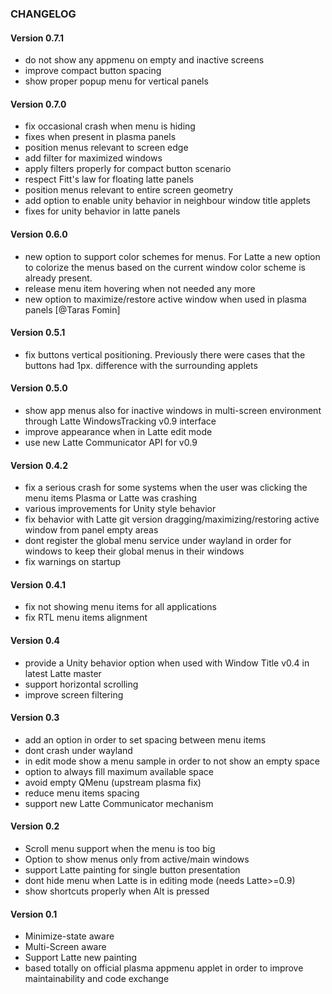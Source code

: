 ### CHANGELOG

#### Version 0.7.1

* do not show any appmenu on empty and inactive screens
* improve compact button spacing
* show proper popup menu for vertical panels

#### Version 0.7.0

* fix occasional crash when menu is hiding
* fixes when present in plasma panels
* position menus relevant to screen edge
* add filter for maximized windows
* apply filters properly for compact button scenario
* respect Fitt's law for floating latte panels
* position menus relevant to entire screen geometry
* add option to enable unity behavior in neighbour window title applets
* fixes for unity behavior in latte panels

#### Version 0.6.0

* new option to support color schemes for menus. For Latte a new option to colorize the menus based on the current window color scheme is already present.
* release menu item hovering when not needed any more
* new option to maximize/restore active window when used in plasma panels [@Taras Fomin]

#### Version 0.5.1

* fix buttons vertical positioning. Previously there were cases that the buttons had 1px. difference with the surrounding applets

#### Version 0.5.0

* show app menus also for inactive windows in multi-screen environment through Latte WindowsTracking v0.9 interface
* improve appearance when in Latte edit mode
* use new Latte Communicator API for v0.9

#### Version 0.4.2

* fix a serious crash for some systems when the user was clicking the menu items Plasma or Latte was crashing
* various improvements for Unity style behavior
* fix behavior with Latte git version dragging/maximizing/restoring active window from panel empty areas
* dont register the global menu service under wayland in order for windows to keep their global menus in their windows
* fix warnings on startup


#### Version 0.4.1

* fix not showing menu items for all applications
* fix RTL menu items alignment

#### Version 0.4

* provide a Unity behavior option when used with Window Title v0.4 in latest Latte master
* support horizontal scrolling
* improve screen filtering

#### Version 0.3

* add an option in order to set spacing between menu items
* dont crash under wayland
* in edit mode show a menu sample in order to not show an empty space
* option to always fill maximum available space
* avoid empty QMenu (upstream plasma fix)
* reduce menu items spacing
* support new Latte Communicator mechanism

#### Version 0.2

* Scroll menu support when the menu is too big
* Option to show menus only from active/main windows
* support Latte painting for single button presentation
* dont hide menu when Latte is in editing mode (needs Latte>=0.9)
* show shortcuts properly when Alt is pressed

#### Version 0.1

* Minimize-state aware
* Multi-Screen aware
* Support Latte new painting
* based totally on official plasma appmenu applet in order to improve maintainability and code exchange
